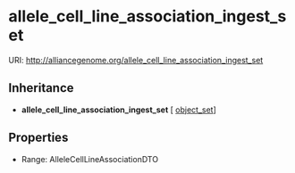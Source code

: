 # allele_cell_line_association_ingest_set



URI: http://alliancegenome.org/allele_cell_line_association_ingest_set




## Inheritance

* **allele_cell_line_association_ingest_set** [ [object_set](object_set.md)]



## Properties

 * Range: AlleleCellLineAssociationDTO



